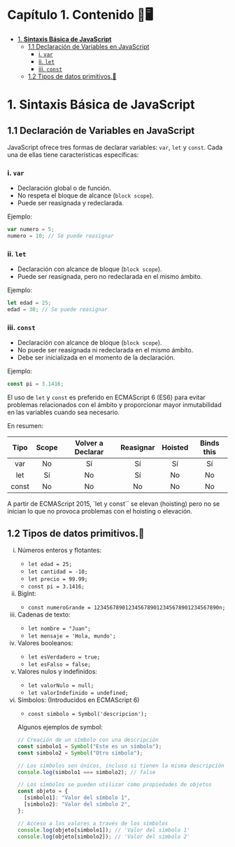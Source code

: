 # **Capítulo 1. Contenido 📝**🖥️

- [1. **Sintaxis Básica de JavaScript**](#1-sintaxis-b%C3%A1sica-de-javascript)
  - [1.1 Declaración de Variables en JavaScript](#11-declaraci%C3%B3n-de-variables-en-javascript)
    - [i. `var`](#i-var)
    - [ii. `let`](#ii-let)
    - [iii. `const`](#iii-const)
  - [1.2 Tipos de datos primitivos.💎](#12-tipos-de-datos-primitivos)

# 1. **Sintaxis Básica de JavaScript**

## 1.1 Declaración de Variables en JavaScript

JavaScript ofrece tres formas de declarar variables: `var`, `let` y `const`. Cada una de ellas tiene características específicas:

### i. `var`

- Declaración global o de función.
- No respeta el bloque de alcance (`block scope`).
- Puede ser reasignada y redeclarada.

Ejemplo:

```javascript
var numero = 5;
numero = 10; // Se puede reasignar
```

### ii. `let`

- Declaración con alcance de bloque (`block scope`).
- Puede ser reasignada, pero no redeclarada en el mismo ámbito.

Ejemplo:

```javascript
let edad = 25;
edad = 30; // Se puede reasignar
```

### iii. `const`

- Declaración con alcance de bloque (`block scope`).
- No puede ser reasignada ni redeclarada en el mismo ámbito.
- Debe ser inicializada en el momento de la declaración.

Ejemplo:

```javascript
const pi = 3.1416;
```

El uso de `let` y `const` es preferido en ECMAScript 6 (ES6) para evitar problemas relacionados con el ámbito y proporcionar mayor inmutabilidad en las variables cuando sea necesario.

En resumen:

| Tipo  | Scope | Volver a Declarar | Reasignar | Hoisted | Binds this |
|:-----:|:-----:|:-----------------:|:---------:|:-------:|:----------:|
| var   | No    | Sí                | Sí        | Sí      | Sí         |
| let   | Sí    | No                | Sí        | No      | No         |
| const | No    | No                | No        | No      | No         |

A partir de ECMAScript 2015, `let y const`` se elevan (hoisting) pero no se inician lo que no provoca problemas con el hoisting o elevación.

## 1.2 Tipos de datos primitivos.💎

<ol style="list-style-type: lower-roman;">
<li> Números enteros y flotantes:</li>

- `let edad = 25;`
- `let cantidad = -10;`
- `let precio = 99.99;`
- `const pi = 3.1416;`

<li> BigInt:</li>

- `const numeroGrande = 1234567890123456789012345678901234567890n;`

<li> Cadenas de texto:</li>

- `let nombre = "Juan";`
- `let mensaje = 'Hola, mundo';`

<li> Valores booleanos: </li>

- `let esVerdadero = true;`
- `let esFalso = false;`

<li> Valores nulos y indefinidos: </li>

- `let valorNulo = null;`
- `let valorIndefinido = undefined;`

<li> Símbolos: (Introducidos en ECMAScript 6) </li>

- `const simbolo = Symbol('descripcion');`

Algunos ejemplos de symbol:

```javascript
// Creación de un símbolo con una descripción
const simbolo1 = Symbol("Este es un símbolo");
const simbolo2 = Symbol("Otro símbolo");

// Los símbolos son únicos, incluso si tienen la misma descripción
console.log(simbolo1 === simbolo2); // false

// Los símbolos se pueden utilizar como propiedades de objetos
const objeto = {
  [simbolo1]: "Valor del símbolo 1",
  [simbolo2]: "Valor del símbolo 2",
};

// Acceso a los valores a través de los símbolos
console.log(objeto[simbolo1]); // 'Valor del símbolo 1'
console.log(objeto[simbolo2]); // 'Valor del símbolo 2'
```

</ol>
